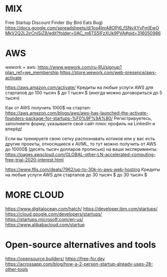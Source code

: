 # MIX
Free Startup Discount Finder (by Bird Eats Bug)
https://docs.google.com/spreadsheets/d/1os4lnrA8OPj6_fSNvXYvFmIEwOMkV2Q2L2irCnjSjZ8/edit?folder=0AC_m6TS5lFzXUk9PVA#gid=316050986

# AWS
wework + aws:
https://www.wework.com/ru-RU/signup?plan_ref=we_membership
https://store.wework.com/web-presence/aws-activate


https://aws.amazon.com/activate/ Кредиты на любые услуги AWS для стартапов	до 100 тысяч $	до 1 тысяч $ (иногда можно договориться до 5 тысяч)


Как от AWS получить 1000$ на стартап:
https://aws.amazon.com/blogs/aws/aws-has-launched-the-activate-founders-package-for-startups-%F0%9F%9A%80/
Регистрируетесь, заполняете форму, указываете свой сайт плюс профиль на LinkedIn и вперёд!


⁠Если вы тренируете свою сетку распознавать котиков или у вас есть другие проекты, относящиеся к AI/ML, то тут можно получить от AWS до 10000$ (десять тысяч долларов прописью) на ваши эксперименты:
https://pages.awscloud.com/GLOBAL-other-LN-accelerated-computing-free-trial-2020-interest.html


https://www.f6s.com/deals/7962/up-to-30k-in-aws-web-hosting	Кредиты на любые услуги AWS для стартапов	до 30 тысяч $	до 30 тысяч $ 


# MORE CLOUD
https://www.digitalocean.com/hatch/
https://developer.ibm.com/startups/
https://cloud.google.com/developers/startups/
https://startups.microsoft.com/en-us/
https://www.alibabacloud.com/startup

# Open-source alternatives and tools
https://opensource.builders/
https://free-for.dev
https://acrossapp.com/blog/how-a-2-person-startup-already-uses-28-other-tools

